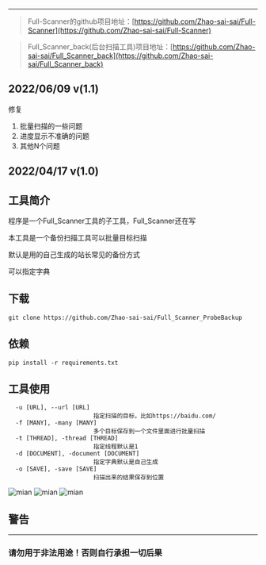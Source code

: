 ***
> Full-Scanner的github项目地址：[https://github.com/Zhao-sai-sai/Full-Scanner](https://github.com/Zhao-sai-sai/Full-Scanner)

> Full_Scanner_back(后台扫描工具)项目地址：[https://github.com/Zhao-sai-sai/Full_Scanner_back](https://github.com/Zhao-sai-sai/Full_Scanner_back)

## 2022/06/09 v(1.1)
修复

1. 批量扫描的一些问题
2. 进度显示不准确的问题
3. 其他N个问题

## 2022/04/17 v(1.0)

## 工具简介
程序是一个Full_Scanner工具的子工具，Full_Scanner还在写

本工具是一个备份扫描工具可以批量目标扫描 

默认是用的自己生成的站长常见的备份方式

可以指定字典

## 下载

```
git clone https://github.com/Zhao-sai-sai/Full_Scanner_ProbeBackup
```

## 依赖

```
pip install -r requirements.txt
```

## 工具使用

```
  -u [URL], --url [URL]
                        指定扫描的目标，比如https://baidu.com/
  -f [MANY], -many [MANY]
                        多个目标保存到一个文件里面进行批量扫描
  -t [THREAD], -thread [THREAD]
                        指定线程默认是1
  -d [DOCUMENT], -document [DOCUMENT]
                        指定字典默认是自己生成
  -o [SAVE], -save [SAVE]
                        扫描出来的结果保存到位置
```

![mian](https://fastly.jsdelivr.net/gh/Zhao-sai-sai/Full_Scanner_ProbeBackup/img/1.png)
![mian](https://fastly.jsdelivr.net/gh/Zhao-sai-sai/Full_Scanner_ProbeBackup/img/2.png)
![mian](https://fastly.jsdelivr.net/gh/Zhao-sai-sai/Full_Scanner_ProbeBackup/img/3.png)
## 警告
***
### 请勿用于非法用途！否则自行承担一切后果

